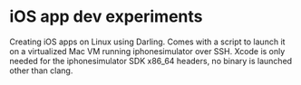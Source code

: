 # iOS app dev experiments
Creating iOS apps on Linux using Darling.
Comes with a script to launch it on a virtualized Mac VM running iphonesimulator over SSH.
Xcode is only needed for the iphonesimulator SDK x86_64 headers, no binary is launched other than clang.
